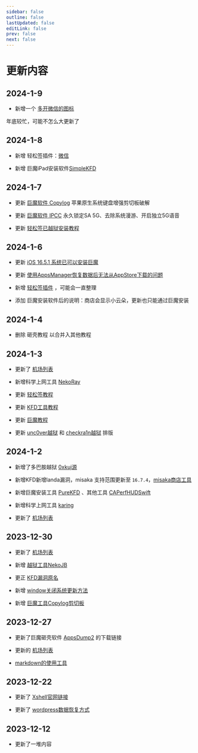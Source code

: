 ```yaml
---
sidebar: false
outline: false
lastUpdated: false
editLink: false
prev: false
next: false
---
```


# 更新内容


## 2024-1-9

- 新增一个 [多开微信的图标](../iPhone/sign/esign.md)

年底较忙，可能不怎么大更新了

## 2024-1-8

- 新增 轻松签插件：[微信](../iPhone/sign/esign.md)

- 新增 巨魔iPad安装软件[SimpleKFD](https://github.com/braumye/simplekfd-ipad-ipa/releases)

## 2024-1-7

- 更新 [巨魔软件 Copylog](../iPhone/sign/TrollStore.md#工具类) 苹果原生系统键盘增强剪切板破解

- 更新 [巨魔软件 IPCC](../iPhone/sign/TrollStore.md#工具类) 永久锁定SA 5G、去除系统漫游、开启独立5G语音

- 更新 [轻松签已越狱安装教程](../iPhone/sign/esign.md#安装)



## 2024-1-6

- 更新 [iOS 16.5.1 系统已可以安装巨魔](../iPhone/sign/TrollStore.md)

- 更新 [使用AppsManager恢复数据后无法从AppStore下载的问题](../iPhone/sign/TrollStore.md#工具类)

- 新增 [轻松签插件](../iPhone/sign/esign.md#插件) ，可能会一直整理

- 添加 巨魔安装软件后的说明：商店会显示小云朵，更新也只能通过巨魔安装




## 2024-1-4

* 删除 砸壳教程 以合并入其他教程




## 2024-1-3


* 更新了 [机场列表](../gfw/channel/)

* 新增科学上网工具 [NekoRay](../gfw/proxy/index.md)

* 更新 [轻松签教程](../iPhone/sign/esign.md)

* 更新 [KFD工具教程](../iPhone/kfd/)

* 更新 [巨魔教程](../iPhone/sign/TrollStore.md)

* 更新 [unc0ver越狱](../iPhone/Jailbreak/unc0ver.md) 和 [checkra1n越狱](../iPhone/Jailbreak/checkra1n.md) 排版


## 2024-1-2

* 新增了多巴胺越狱 [0xkuj源](../iPhone/Jailbreak/Dopamine.md#其他插件)

* 新增KFD新增landa漏洞，misaka 支持范围更新至 `16.7.4`，[misaka商店工具](../iPhone/kfd/index.md#misaka商店)

* 新增巨魔安装工具 [PureKFD](../iPhone/sign/TrollStore.md#purekfd) 、其他工具 [CAPerfHUDSwift](../iPhone/sign/TrollStore.md#工具类)

* 新增科学上网工具 [karing](../gfw/proxy/index.md)

* 更新了 [机场列表](../gfw/channel/)




## 2023-12-30

* 更新了 [机场列表](../gfw/channel/)

* 新增 [越狱工具NekoJB](../iPhone/Jailbreak/)

* 更正 [KFD漏洞原名](../iPhone/kfd/)

* 新增 [window关闭系统更新方法](../daily/win11/index.md#关闭windows自动更新)

* 新增 [巨魔工具Copylog剪切板](../iPhone/sign/TrollStore.md)




## 2023-12-27

* 更新了巨魔砸壳软件 [AppsDump2](https://www.mediafire.com/file/qslrr64a6cm31uj/AppDump2_2.0.5.ipa/file) 的下载链接

* 更新的 [机场列表](../gfw/channel/)

* [markdown的使用工具](../daily/markdown/index.md#演示工具)



## 2023-12-22

* 更新了 [Xshell官网链接](../website/Xshell/)

* 更新了 [wordpress数据恢复方式](../website/wordpress/index.md#疑问解答)



## 2023-12-12

* 更新了一堆内容

